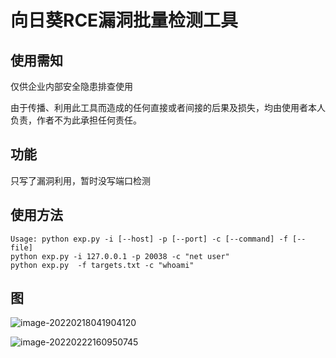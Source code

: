 # 向日葵RCE漏洞批量检测工具

## 使用需知
仅供企业内部安全隐患排查使用

由于传播、利用此工具而造成的任何直接或者间接的后果及损失，均由使用者本人负责，作者不为此承担任何责任。

## 功能
只写了漏洞利用，暂时没写端口检测


## 使用方法
```shell
Usage: python exp.py -i [--host] -p [--port] -c [--command] -f [--file]
python exp.py -i 127.0.0.1 -p 20038 -c "net user" 
python exp.py  -f targets.txt -c "whoami"
```

## 图

![image-20220218041904120](https://cdn.jsdelivr.net/gh/j2ekim/blog-image/image/image-20220222160713132.png)

![image-20220222160950745](https://cdn.jsdelivr.net/gh/j2ekim/blog-image/image/image-20220222160950745.png)

